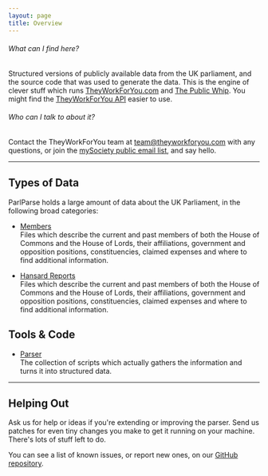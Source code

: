 ```yaml
---
layout: page
title: Overview
---
```


###### What can I find here?

Structured versions of publicly available data from the UK parliament, and the
source code that was used to generate the data. This is the engine of clever
stuff which runs <a href="http://www.theyworkforyou.com">TheyWorkForYou.com</a>
and <a href="http://www.publicwhip.org.uk">The Public Whip</a>. You might find
the <a href="http://www.theyworkforyou.com/api">TheyWorkForYou API</a> easier to
use.

###### Who can I talk to about it?

Contact the TheyWorkForYou team at <a
href="mailto:team&#64;theyworkforyou.com">team&#64;theyworkforyou.com</a> with
any questions, or join the <a
href="https://secure.mysociety.org/admin/lists/mailman/listinfo/developers-
public ">mySociety public email list</a>, and say hello.

<hr>

## Types of Data

ParlParse holds a large amount of data about the UK Parliament, in the following
broad categories:

* [Members](members.html)  
  Files which describe the current and past members of both the House of Commons
  and the House of Lords, their affiliations, government and opposition positions,
  constituencies, claimed expenses and where to find additional information.

* [Hansard Reports](hansard.html)  
  Files which describe the current and past members of both the House of Commons
  and the House of Lords, their affiliations, government and opposition positions,
  constituencies, claimed expenses and where to find additional information.

## Tools &amp; Code

* [Parser](parser.html)  
  The collection of scripts which actually gathers the information and turns it
  into structured data.

<hr>

## Helping Out

Ask us for help or ideas if you're extending or improving the
parser. Send us patches for even tiny changes you make to get it running on your
machine. There's lots of stuff left to do.

You can see a list of known issues, or report new ones, on our <a
href="https://github.com/mysociety/parlparse/issues">GitHub repository</a>.
